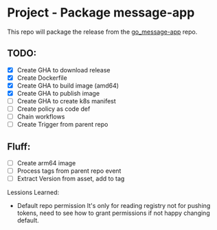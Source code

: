 # Project - Package message-app

This repo will package the release from the [go_message-app](https://github.com/username-is-already-taken2/go_message-app) repo.

## TODO:
- [x] Create GHA to download release
- [x] Create Dockerfile
- [x] Create GHA to build image (amd64)
- [x] Create GHA to publish image
- [ ] Create GHA to create k8s manifest
- [ ] Create policy as code def
- [ ] Chain workflows
- [ ] Create Trigger from parent repo

## Fluff:
- [ ] Create arm64 image
- [ ] Process tags from parent repo event
- [ ] Extract Version from asset, add to tag

Lessions Learned:
- Default repo permission
    It's only for reading registry not for pushing tokens, need to see how to grant permissions if not happy changing default.